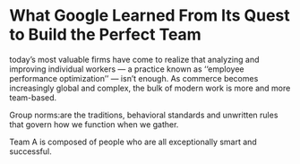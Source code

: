 # What Google Learned From Its Quest to Build the Perfect Team

today’s most valuable firms have come to realize that analyzing and improving individual workers ­— a practice known as ‘‘employee performance optimization’’ — isn’t enough. As commerce becomes increasingly global and complex, the bulk of modern work is more and more team-based.

Group norms:are the traditions, behavioral standards and unwritten rules that govern how we function when we gather.

Team A is composed of people who are all exceptionally smart and successful.